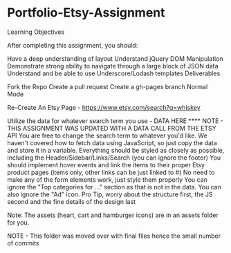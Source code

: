 # Portfolio-Etsy-Assignment

Learning Objectives

After completing this assignment, you should:

Have a deep understanding of layout
Understand jQuery DOM Manipulation
Demonstrate strong ability to navigate through a large block of JSON data
Understand and be able to use Underscore/Lodash templates
Deliverables

Fork the Repo
Create a pull request
Create a gh-pages branch
Normal Mode

Re-Create An Etsy Page - https://www.etsy.com/search?q=whiskey

Utilize the data for whatever search term you use - DATA HERE **** NOTE - THIS ASSIGNMENT WAS UPDATED WITH A DATA CALL FROM THE ETSY API
You are free to change the search term to whatever you'd like.
We haven't covered how to fetch data using JavaScript, so just copy the data and store it in a variable.
Everything should be styled as closely as possible, including the Header/Sidebar/Links/Search (you can ignore the footer)
You should implement hover events and link the items to their proper Etsy product pages (items only, other links can be just linked to #)
No need to make any of the form elements work, just style them properly
You can ignore the "Top categories for ..." section as that is not in the data. You can also ignore the "Ad" icon.
Pro Tip, worry about the structure first, the JS second and the fine details of the design last

Note: The assets (heart, cart and hamburger icons) are in an assets folder for you.

NOTE - This folder was moved over with final files hence the small number of commits

